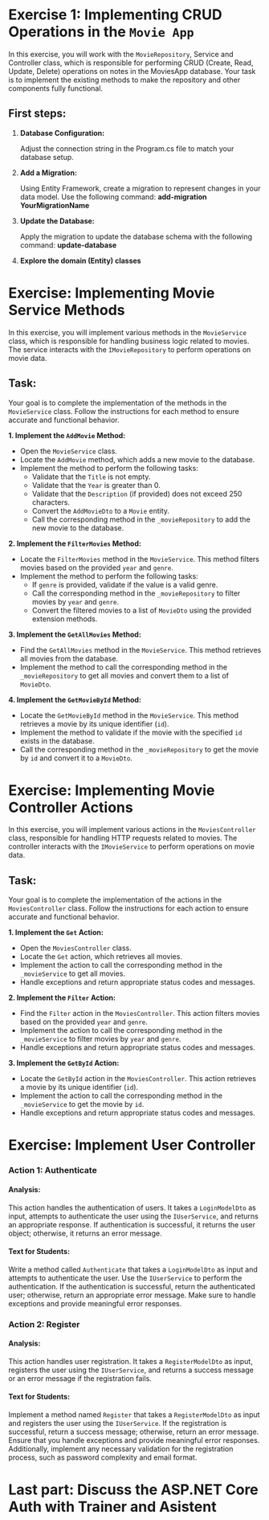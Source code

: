 # Exercise 1: Implementing CRUD Operations in the `Movie App`

In this exercise, you will work with the `MovieRepository`, Service and Controller class, which is responsible for performing CRUD (Create, Read, Update, Delete) operations on notes in the MoviesApp database. Your task is to implement the existing methods to make the repository and other components fully functional.

## First steps:


1. **Database Configuration:**

   Adjust the connection string in the Program.cs file to match your database setup.

2. **Add a Migration:**

   Using Entity Framework, create a migration to represent changes in your data model. Use the following command: **add-migration YourMigrationName**

3. **Update the Database:**
    
    Apply the migration to update the database schema with the following command: **update-database**

4. **Explore the domain (Entity) classes**


# Exercise: Implementing Movie Service Methods

In this exercise, you will implement various methods in the `MovieService` class, which is responsible for handling business logic related to movies. The service interacts with the `IMovieRepository` to perform operations on movie data.

## Task:

Your goal is to complete the implementation of the methods in the `MovieService` class. Follow the instructions for each method to ensure accurate and functional behavior.

**1. Implement the `AddMovie` Method:**

   - Open the `MovieService` class.
   - Locate the `AddMovie` method, which adds a new movie to the database.
   - Implement the method to perform the following tasks:
      - Validate that the `Title` is not empty.
      - Validate that the `Year` is greater than 0.
      - Validate that the `Description` (if provided) does not exceed 250 characters.
      - Convert the `AddMovieDto` to a `Movie` entity.
      - Call the corresponding method in the `_movieRepository` to add the new movie to the database.

**2. Implement the `FilterMovies` Method:**

   - Locate the `FilterMovies` method in the `MovieService`. This method filters movies based on the provided `year` and `genre`.
   - Implement the method to perform the following tasks:
      - If `genre` is provided, validate if the value is a valid genre.
      - Call the corresponding method in the `_movieRepository` to filter movies by `year` and `genre`.
      - Convert the filtered movies to a list of `MovieDto` using the provided extension methods.

**3. Implement the `GetAllMovies` Method:**

   - Find the `GetAllMovies` method in the `MovieService`. This method retrieves all movies from the database.
   - Implement the method to call the corresponding method in the `_movieRepository` to get all movies and convert them to a list of `MovieDto`.

**4. Implement the `GetMovieById` Method:**

   - Locate the `GetMovieById` method in the `MovieService`. This method retrieves a movie by its unique identifier (`id`).
   - Implement the method to validate if the movie with the specified `id` exists in the database.
   - Call the corresponding method in the `_movieRepository` to get the movie by `id` and convert it to a `MovieDto`.

# Exercise: Implementing Movie Controller Actions

In this exercise, you will implement various actions in the `MoviesController` class, responsible for handling HTTP requests related to movies. The controller interacts with the `IMovieService` to perform operations on movie data.

## Task:

Your goal is to complete the implementation of the actions in the `MoviesController` class. Follow the instructions for each action to ensure accurate and functional behavior.

**1. Implement the `Get` Action:**

   - Open the `MoviesController` class.
   - Locate the `Get` action, which retrieves all movies.
   - Implement the action to call the corresponding method in the `_movieService` to get all movies.
   - Handle exceptions and return appropriate status codes and messages.

**2. Implement the `Filter` Action:**

   - Find the `Filter` action in the `MoviesController`. This action filters movies based on the provided `year` and `genre`.
   - Implement the action to call the corresponding method in the `_movieService` to filter movies by `year` and `genre`.
   - Handle exceptions and return appropriate status codes and messages.

**3. Implement the `GetById` Action:**

   - Locate the `GetById` action in the `MoviesController`. This action retrieves a movie by its unique identifier (`id`).
   - Implement the action to call the corresponding method in the `_movieService` to get the movie by `id`.
   - Handle exceptions and return appropriate status codes and messages.

# Exercise: Implement User Controller

### Action 1: Authenticate

#### **Analysis:**
This action handles the authentication of users. It takes a `LoginModelDto` as input, attempts to authenticate the user using the `IUserService`, and returns an appropriate response. If authentication is successful, it returns the user object; otherwise, it returns an error message.

#### **Text for Students:**
Write a method called `Authenticate` that takes a `LoginModelDto` as input and attempts to authenticate the user. Use the `IUserService` to perform the authentication. If the authentication is successful, return the authenticated user; otherwise, return an appropriate error message. Make sure to handle exceptions and provide meaningful error responses.

### Action 2: Register

#### **Analysis:**
This action handles user registration. It takes a `RegisterModelDto` as input, registers the user using the `IUserService`, and returns a success message or an error message if the registration fails.

#### **Text for Students:**
Implement a method named `Register` that takes a `RegisterModelDto` as input and registers the user using the `IUserService`. If the registration is successful, return a success message; otherwise, return an error message. Ensure that you handle exceptions and provide meaningful error responses. Additionally, implement any necessary validation for the registration process, such as password complexity and email format.

# Last part: Discuss the ASP.NET Core Auth with Trainer and Asistent
